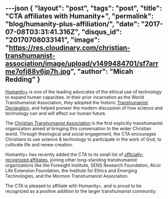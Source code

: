 ---json
{
	"layout": "post",
	"tags": "post",
    "title": "CTA affiliates with Humanity+",
    "permalink": "blog/humanity-plus-affiliation/",
    "date": "2017-07-08T03:31:41.316Z",
    "disqus_id": "20170708033141",
    "image":  "https://res.cloudinary.com/christian-transhumanist-association/image/upload/v1499484701/sf7arrme7ofj88v6jp7h.jpg",
    "author": "Micah Redding"
}
---
[Humanity+](http://humanityplus.org/about/affiliates/) is one of the leading advocates of the ethical use of technology to expand human capacities. In their prior incarnation as the World Transhumanist Association, they adopted the historic [Transhumanist Declaration](http://humanityplus.org/philosophy/transhumanist-declaration/), and helped pioneer the modern discussion of how science and technology can and will affect our human future.

The [Christian Transhumanist Association](https://www.christiantranshumanism.org/) is the first explicitly transhumanist organization aimed at bringing this conversation to the wider Christian world. Through theological and social engagement, the CTA encourages Christians to use science & technology to participate in the work of God, to cultivate life and renew creation.

Humanity+ has recently added the CTA to its small list of [officially-recognized affiliates](http://humanityplus.org/about/affiliates/), joining other long-standing transhumanist organizations like the Foresight Institute, SENS Research Foundation, Alcor Life Extension Foundation, the Institute for Ethics and Emerging Technologies, and the Mormon Transhumanist Association.

The CTA is pleased to affiliate with Humanity+, and is proud to be recognized as a positive addition to the larger transhumanist community.
